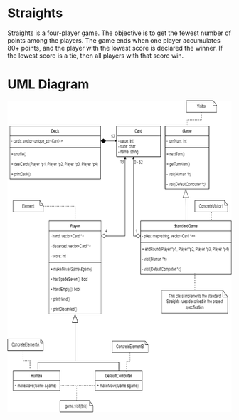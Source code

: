 # Straights

Straights is a four-player game. The objective is to get the fewest number of points among the players. The game ends when
one player accumulates 80+ points, and the player with the lowest score is declared the winner. If the lowest score is a
tie, then all players with that score win. 
 

# UML Diagram

<img src="uml.png" width="700" height="700"/>

